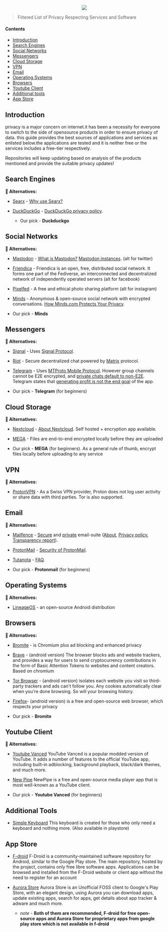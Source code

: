 <p align="center"><img src="https://i.imgur.com/tcqQmAj.jpg"></p>

> Filtered List of Privacy Respecting Services and Software


#### Contents

- [Introduction](#introduction)
- [Search Engines](#search-engines)
- [Social Networks](#social-networks)
- [Messengers](#messengers)
- [Cloud Storage](#cloud-storage)
- [VPN](#vpn)
- [Email](#email)
- [Operating Systems](#operating-systems)
- [Browsers](#browsers)
- [Youtube Client](#youtube-client)
- [Additional tools](#additional-tools)
- [App Store](#app-store)

## Introduction

privacy is a major concern on internet.it has been a necessity for everyone to switch to the side of opensource
products in order to ensure privacy of data. this guide provides the best sources of applications and services as 
enlisted below.the applications are tested and it is neither free or the services includes a free-tier respectively.

Repositories will keep updating based on analysis of the products mentioned and provide the suitable privacy updates!

## Search Engines

**🔏 Alternatives:**

- [Searx](https://github.com/asciimoo/searx#readme) - [Why use Searx?](https://asciimoo.github.io/searx/)

- [DuckDuckGo](https://duckduckgo.com/) - [DuckDuckGo privacy policy](https://duckduckgo.com/privacy).

  * Our pick - **Duckduckgo**   

## Social Networks

**🔏 Alternatives:**

- [Mastodon](https://joinmastodon.org/) - [What is Mastodon?](https://www.youtube.com/watch?v=IPSbNdBmWKE) [Mastodon instances](https://instances.social/). (alt for twitter)

- [Friendica](https://friendi.ca/) - Friendica is an open, free, distributed social network. It forms one part of the Fediverse, an interconnected and decentralized network of independently operated servers (alt for facebook)

- [Pixelfed](pixelfed.org/) - A free and ethical photo sharing platform (alt for instagram)

- [Minds](https://www.minds.com/) - Anonymous & open-source social network with encrypted conversations. [How Minds.com Protects Your Privacy](https://www.minds.com/blog/view/823256224013205504).

* Our pick - **Minds**

## Messengers

**🔏 Alternatives:**

- [Signal](https://whispersystems.org/) - Uses [Signal Protocol](http://en.wikipedia.org/wiki/Signal_Protocol).

- [Riot](https://about.riot.im) - Secure decentralized chat powered by [Matrix](https://matrix.org/blog/home/) protocol.

- [Telegram](https://telegram.org/) - Uses [MTProto Mobile Protocol](https://core.telegram.org/mtproto). However group channels cannot be E2E encrypted, and [private chats default to non-E2E](https://telegram.org/faq#q-what-if-im-more-paranoid-than-your-regular-user). Telegram states that [generating profit is not the end goal](https://telegram.org/faq#q-how-are-you-going-to-make-money-out-of-this) of the app.

* Our pick - **Telegram** (for beginners)



## Cloud Storage

**🔏 Alternatives:**


- [Nextcloud](https://nextcloud.com/) - [About Nextcloud](https://nextcloud.com/about/). Self hosted + encryption app available.

- [MEGA](https://mega.nz/) - Files are end-to-end encrypted locally before they are uploaded 

* Our pick - **MEGA** (for beginners). As a general rule of thumb, encrypt files locally before uploading to any service 
  

## VPN

**🔏 Alternatives:**

- [ProtonVPN](https://protonvpn.com/) - As a Swiss VPN provider, Proton does not log user activity or share data with third parties. Tor is also supported.


## Email


**🔏 Alternatives:**

- [Mailfence](https://mailfence.com) - [Secure](https://mailfence.com/en/secure-email.jsp) and [private](https://mailfence.com/en/private-email.jsp) email-suite ([About](https://blog.mailfence.com/about-mailfence/), [Privacy policy](https://mailfence.com/en/privacy.jsp), [Transparency report](https://blog.mailfence.com/transparency-report-and-warrant-canary/)).

- [ProtonMail](https://protonmail.com/) - [Security of ProtonMail](https://protonmail.com/security-details).

- [Tutanota](https://tutanota.com/) - [FAQ](https://tutanota.uservoice.com/knowledgebase/topics/69730-english).

* Our pick - **Protonmail** (for beginners)

## Operating Systems

**🔏 Alternatives:**

- [LineageOS](https://lineageos.org/) - an open-source Android distribution


## Browsers

**🔏 Alternatives:**

- [Bromite](https://www.bromite.org/) - is Chromium plus ad blocking and enhanced privacy

- [Brave](https://www.brave.com/) - (android version) The browser blocks ads and website trackers, and provides a way for users to send cryptocurrency contributions in the form of Basic Attention Tokens to websites and content creators. Based on chromium

- [Tor Browser](https://www.torproject.org) - (android version) isolates each website you visit so third-party trackers and ads can't follow you. Any cookies automatically clear when you're done browsing. So will your browsing history.

- [Firefox](https://www.mozilla.org/en-US/firefox/new/)- (android version) is a free and open-source web browser, which respects your privacy

* Our pick - **Bromite**

## Youtube Client


**🔏 Alternatives:**

- [Youtube Vanced](https://www.xda-developers.com/youtube-vanced-apk/) YouTube Vanced is a popular modded version of YouTube. It adds a number of features to the official YouTube app, including built-in adblocking, background playback, black/dark themes, and much more.

- [New Pipe](https://newpipe.schabi.org/) NewPipe is a free and open-source media player app that is most well-known as a YouTube client.

* Our pick - **Youtube Vanced** (for beginners)


## Additional Tools


- [Simple Keyboard](https://f-droid.org/en/packages/rkr.simplekeyboard.inputmethod/) This keyboard is created for those who only need a keyboard and nothing more. (Also available in playstore)


## App Store

- [F-droid](https://f-droid.org/) F-Droid is a community-maintained software repository for Android, similar to the Google Play store. The main repository, hosted by the project, contains only free libre software apps. Applications can be browsed and installed from the F-Droid website or client app without the need to register for an account

- [Aurora Store](https://auroraoss.com/) Aurora Store is an Unofficial FOSS client to Google's Play Store, with an elegant design, using Aurora you can download apps, update existing apps, search for apps, get details about app tracker & adware and much more.

   - *note* - **Both of them are recommended, F-droid for free open-source apps and Aurora Store for proprietary apps from google play store which is not available in f-droid**
